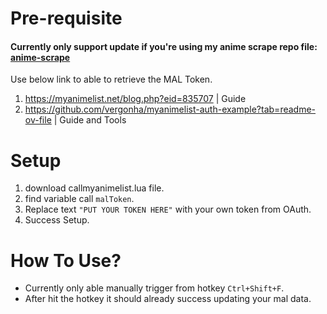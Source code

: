 # Pre-requisite

#### Currently only support update if you're using my anime scrape repo file: [anime-scrape](https://github.com/arifldhewo/anime-scrape)

Use below link to able to retrieve the MAL Token.

1. https://myanimelist.net/blog.php?eid=835707 | Guide
2. https://github.com/vergonha/myanimelist-auth-example?tab=readme-ov-file | Guide and Tools

# Setup

1. download callmyanimelist.lua file.
2. find variable call `malToken`.
3. Replace text `"PUT YOUR TOKEN HERE"` with your own token from OAuth.
4. Success Setup.

# How To Use?

- Currently only able manually trigger from hotkey `Ctrl+Shift+F`.
- After hit the hotkey it should already success updating your mal data.
